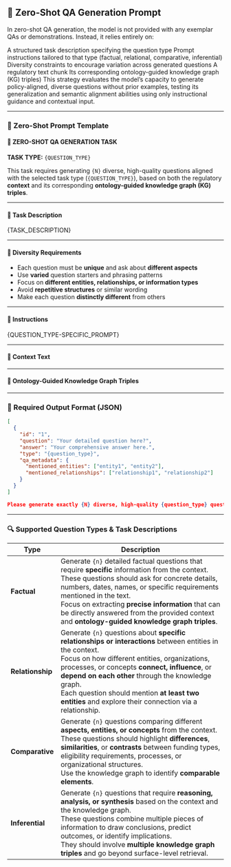 ## 🤖 Zero-Shot QA Generation Prompt
In zero-shot QA generation, the model is not provided with any exemplar QAs or demonstrations. Instead, it relies entirely on:

A structured task description specifying the question type
Prompt instructions tailored to that type (factual, relational, comparative, inferential)
Diversity constraints to encourage variation across generated questions
A regulatory text chunk 
Its corresponding ontology-guided knowledge graph (KG) triples)
This strategy evaluates the model’s capacity to generate policy-aligned, diverse questions without prior examples, testing its generalization and semantic alignment abilities using only instructional guidance and contextual input.

---
### 🧠 Zero-Shot Prompt Template

#### 🤖 ZERO-SHOT QA GENERATION TASK

**TASK TYPE:** `{QUESTION_TYPE}`

This task requires generating `{N}` diverse, high-quality questions aligned with the selected task type (`{QUESTION_TYPE}`), based on both the regulatory **context** and its corresponding **ontology-guided knowledge graph (KG) triples**.

---

#### 🎯 Task Description

{TASK_DESCRIPTION}

---

#### 🔁 Diversity Requirements

- Each question must be **unique** and ask about **different aspects**
- Use **varied** question starters and phrasing patterns
- Focus on **different entities, relationships, or information types**
- Avoid **repetitive structures** or similar wording
- Make each question **distinctly different** from others

---

#### 📝 Instructions

{QUESTION_TYPE-SPECIFIC_PROMPT}

---

#### 📄 Context Text

---

#### 🧠 Ontology-Guided Knowledge Graph Triples

---

### 🧾 Required Output Format (JSON)

```json
[
  {
    "id": "1",
    "question": "Your detailed question here?",
    "answer": "Your comprehensive answer here.",
    "type": "{question_type}",
    "qa_metadata": {
      "mentioned_entities": ["entity1", "entity2"],
      "mentioned_relationships": ["relationship1", "relationship2"]
    }
  }
]

Please generate exactly {N} diverse, high-quality {question_type} questions using the provided instructions, context, and triples.
```
---

### 🔍 Supported Question Types & Task Descriptions

| Type             | Description                                                                                                                                                                                                                                                                                                                                                                              |
| ---------------- | ---------------------------------------------------------------------------------------------------------------------------------------------------------------------------------------------------------------------------------------------------------------------------------------------------------------------------------------------------------------------------------------- |
| **Factual**      | Generate `{n}` detailed factual questions that require **specific** information from the context. <br> These questions should ask for concrete details, numbers, dates, names, or specific requirements mentioned in the text. <br> Focus on extracting **precise information** that can be directly answered from the provided context and **ontology-guided knowledge graph triples**. |
| **Relationship** | Generate `{n}` questions about **specific relationships or interactions** between entities in the context. <br> Focus on how different entities, organizations, processes, or concepts **connect, influence**, or **depend on each other** through the knowledge graph. <br> Each question should mention **at least two entities** and explore their connection via a relationship.     |
| **Comparative**  | Generate `{n}` questions comparing different **aspects, entities, or concepts** from the context. <br> These questions should highlight **differences**, **similarities**, or **contrasts** between funding types, eligibility requirements, processes, or organizational structures. <br> Use the knowledge graph to identify **comparable elements**.                                  |
| **Inferential**  | Generate `{n}` questions that require **reasoning, analysis, or synthesis** based on the context and the knowledge graph. <br> These questions combine multiple pieces of information to draw conclusions, predict outcomes, or identify implications. <br> They should involve **multiple knowledge graph triples** and go beyond surface-level retrieval.                              |

